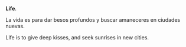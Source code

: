 **Life**.

La vida es para dar besos profundos y buscar amaneceres en ciudades nuevas.

Life is to give deep kisses, and seek sunrises in new cities.
